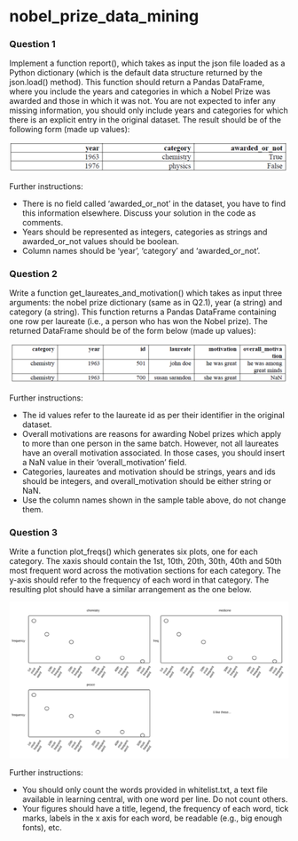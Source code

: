 # nobel_prize_data_mining

### Question 1
Implement a function report(), which takes as input the json file loaded as a Python dictionary (which is the default data structure returned by the json.load() method). This function should return a Pandas DataFrame, where you include the years and categories in which a Nobel Prize was awarded and those in which it was not. You are not expected to infer any missing information, you should only include years and categories for which there is an explicit entry in the original dataset. The result should be of the following form (made up values):

![Image of Q1-Example](https://github.com/Tsoikwokwing/nobel_prize_data_mining/blob/master/Q1-Example.png)

Further instructions:
* There is no field called ‘awarded_or_not’ in the dataset, you have to find this information elsewhere. Discuss your solution in the code as comments.
* Years should be represented as integers, categories as strings and awarded_or_not values should be boolean.
* Column names should be ‘year’, ‘category’ and ‘awarded_or_not’.

### Question 2
Write a function get_laureates_and_motivation() which takes as input three arguments: the nobel prize dictionary (same as in Q2.1), year (a string) and category (a string). This function returns a Pandas DataFrame containing one row per laureate (i.e., a person who has won the Nobel prize). The returned DataFrame should be of the form below (made up values):

![Image of Q2-Example](https://github.com/Tsoikwokwing/nobel_prize_data_mining/blob/master/Q2-Example.png)

Further instructions:
* The id values refer to the laureate id as per their identifier in the original dataset.
* Overall motivations are reasons for awarding Nobel prizes which apply to more than one person in the same batch. However, not all laureates have an overall motivation associated. In those cases, you should insert a NaN value in their ‘overall_motivation’ field.
* Categories, laureates and motivation should be strings, years and ids should be integers, and overall_motivation should be either string or NaN.
* Use the column names shown in the sample table above, do not change them.

### Question 3
Write a function plot_freqs() which generates six plots, one for each category. The xaxis should contain the 1st, 10th, 20th, 30th, 40th and 50th most frequent word across the motivation sections for each category. The y-axis should refer to the frequency of each word in that category. The resulting plot should have a similar arrangement as the one below.

![Image of Q3-Example](https://github.com/Tsoikwokwing/nobel_prize_data_mining/blob/master/Q3-Example.png)

Further instructions:
* You should only count the words provided in whitelist.txt, a text file available in learning central, with one word per line. Do not count others.
* Your figures should have a title, legend, the frequency of each word, tick marks, labels in the x axis for each word, be readable (e.g., big enough fonts), etc.
